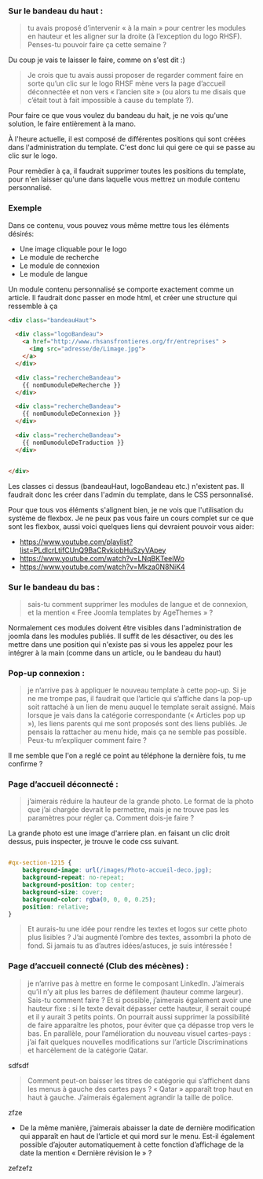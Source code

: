 ### Sur le bandeau du haut : 

> tu avais proposé d’intervenir « à la main » pour centrer les modules en hauteur et les aligner sur la droite (à l’exception du logo RHSF). Penses-tu pouvoir faire ça cette semaine ? 

Du coup je vais te laisser le faire, comme on s'est dit :)

> Je crois que tu avais aussi proposer de regarder comment faire en sorte qu’un clic sur le logo RHSF mène vers la page d’accueil déconnectée et non vers « l’ancien site » (ou alors tu me disais que c’était tout à fait impossible à cause du template ?). 

Pour faire ce que vous voulez du bandeau du hait, je ne vois qu'une solution, le faire entièrement à la mano.

À l'heure actuelle, il est composé de différentes positions qui sont créées dans l'administration du template. C'est donc lui qui gere ce qui se passe au clic sur le logo.

Pour remèdier à ça, il faudrait supprimer toutes les positions du template, pour n'en laisser qu'une dans laquelle vous mettrez un module contenu personnalisé.

### Exemple

Dans ce contenu, vous pouvez vous même mettre tous les éléments désirés:

* Une image cliquable pour le logo
* Le module de recherche
* Le module de connexion
* Le module de langue

Un module contenu personnalisé se comporte exactement comme un article. Il faudrait donc passer en mode html, et créer une structure qui ressemble à ça

```html
<div class="bandeauHaut">

  <div class="logoBandeau">
    <a href="http://www.rhsansfrontieres.org/fr/entreprises" >
      <img src="adresse/de/Limage.jpg">
    </a>
  </div>

  <div class="rechercheBandeau">
    {{ nomDumoduleDeRecherche }}
  </div>

  <div class="rechercheBandeau">
    {{ nomDumoduleDeConnexion }}
  </div>

  <div class="rechercheBandeau">
    {{ nomDumoduleDeTraduction }}
  </div>


</div>

```

Les classes ci dessus (bandeauHaut, logoBandeau etc.) n'existent pas. Il faudrait donc les créer dans l'admin du template, dans le CSS personnalisé.

Pour que tous vos éléments s'alignent bien, je ne vois que l'utilisation du système de flexbox. Je ne peux pas vous faire un cours complet sur ce que sont les flexbox, aussi voici quelques liens qui devraient pouvoir vous aider:

* https://www.youtube.com/playlist?list=PLdlcrLtifCUnQ9BaCRvkiobHuSzyVApey
* https://www.youtube.com/watch?v=LNqBKTeeiWo
* https://www.youtube.com/watch?v=Mkza0N8NiK4



### Sur le bandeau du bas : 

> sais-tu comment supprimer les modules de langue et de connexion, et la mention « Free Joomla templates by AgeThemes » ?


Normalement ces modules doivent être visibles dans l'administration de joomla dans les modules publiés. Il suffit de les désactiver, ou des les mettre dans une position qui n'existe pas si vous les appelez pour les intégrer à la main (comme dans un article, ou le bandeau du haut)


### Pop-up connexion : 

> je n’arrive pas à appliquer le nouveau template à cette pop-up. Si je ne me trompe pas, il faudrait que l’article qui s’affiche dans la pop-up soit rattaché à un lien de menu auquel le template serait assigné. Mais lorsque je vais dans la catégorie correspondante (« Articles pop up »), les liens parents qui me sont proposés sont des liens publiés. Je pensais la rattacher au menu hide, mais ça ne semble pas possible. Peux-tu m’expliquer comment faire ?

Il me semble que l'on a reglé ce point au téléphone la dernière fois, tu me confirme ?

### Page d’accueil déconnecté : 

> j’aimerais réduire la hauteur de la grande photo. Le format de la photo que j’ai chargée devrait le permettre, mais je ne trouve pas les paramètres pour régler ça. Comment dois-je faire ? 

La grande photo est une image d'arriere plan. en faisant un clic droit dessus, puis inspecter, je trouve le code css suivant.

```css

#qx-section-1215 {
    background-image: url(/images/Photo-accueil-deco.jpg);
    background-repeat: no-repeat;
    background-position: top center;
    background-size: cover;
    background-color: rgba(0, 0, 0, 0.25);
    position: relative;
}

```

> Et aurais-tu une idée pour rendre les textes et logos sur cette photo plus lisibles ? J’ai augmenté l’ombre des textes, assombri la photo de fond. Si jamais tu as d’autres idées/astuces, je suis intéressée !

### Page d’accueil connecté (Club des mécènes) : 

> je n’arrive pas à mettre en forme le composant LinkedIn. J’aimerais qu’il n’y ait plus les barres de défilement (hauteur comme largeur). Sais-tu comment faire ? Et si possible, j’aimerais également avoir une hauteur fixe : si le texte devait dépasser cette hauteur, il serait coupé et il y aurait 3 petits points. On pourrait aussi supprimer la possibilité de faire apparaître les photos, pour éviter que ça dépasse trop vers le bas.
En parallèle, pour l’amélioration du nouveau visuel cartes-pays : j’ai fait quelques nouvelles modifications sur l’article Discriminations et harcèlement de la catégorie Qatar.

sdfsdf

> Comment peut-on baisser les titres de catégorie qui s’affichent dans les menus à gauche des cartes pays ? « Qatar » apparaît trop haut en haut à gauche. J’aimerais également agrandir la taille de police.

zfze

- De la même manière, j’aimerais abaisser la date de dernière modification qui apparaît en haut de l’article et qui mord sur le menu. Est-il également possible d’ajouter automatiquement à cette fonction d’affichage de la date la mention « Dernière révision le » ?

zefzefz